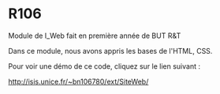# R106

Module de I_Web fait en première année de BUT R&T

Dans ce module, nous avons appris les bases de l'HTML, CSS.

Pour voir une démo de ce code, cliquez sur le lien suivant :

http://isis.unice.fr/~bn106780/ext/SiteWeb/
